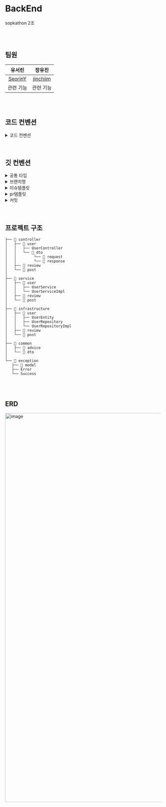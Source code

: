 # BackEnd
sopkathon 2조

  <br><br>
  
## 팀원
유서린 | 장유진 |
:---------:|:----------:|
[SeorinY](https://github.com/SeorinY) | [jinchiim](https://github.com/jinchiim) | 
관련 기능 | 관련 기능 |
<br><br>


## 코드 컨벤션
<details>
<summary> 코드 컨벤션 </summary>
<div markdown="1">

- **자바 코드 컨벤션을 지키면서 프로그래밍했는가?**

- **한 메서드에 최소한의 들여쓰기(indent)만 허용했는가?**
    - **최대 depth : 2** 까지만 허용

- **else 예약어를 쓰지 않았는가?**

- **setter 없이 구현했는가?**

- **핵심 로직을 구현하는 도메인 객체에 setter를 쓰지 않고 구현했는가? 단, DTO는 허용한다.**

- **코드 한 줄에 점(.)을 하나만 허용했는가?**

- **메소드의 인자 수를 제한했는가? 4개 이상의 인자는 허용하지 않는다. 3개도 가능하면 줄이기 위해 노력해 본다.**

- **메소드가 한가지 일만 담당하도록 구현했는가?**

- **클래스를 작게 유지하기 위해 노력했는가?**

    메서드당 line을 10까지만 허용

    길이가 길어지면 메서드로 분리


- **매직 넘버 사용을 자제하고** **상수 사용**

- entity에서는 newInstance

- dto에서는 of 생성자 사용

- SuccessType에 CRUE_what_SUCCESS 사용

</details>
  <br><br>

## 깃 컨벤션
<details>
<summary> 공통 타입 </summary>
<div markdown="1">
[feat] : 새로운 기능 추가

[add] : Feat 이외의 부수적인 코드 추가, 라이브러리 추가, 새로운 View나 Activity 생성

[fix] : 잘못된 부분 수정

[chore] : 버전 코드 수정, 패키지 구조 변경, 파일 이동, 가독성이나 변수명, reformat 등

[delete] : 쓸모없는 코드 삭제

[refact] : 내부 로직은 변경 하지 않고 기존의 코드를 개선하는 리팩토링 시

[hotfix] : 해결이 급한 부분 수정

[docs] : README나 WIKI 등의 문서 개정

[merge] : 머지할때
</details>
  
<details>
<summary> 브랜치명 </summary>
<div markdown="1">
  
```
feature/{#이슈번호}-이슈내용

ex)
feature/#11-fix-userList
```
 
</details>
    
<details>
<summary>   이슈템플릿 </summary>
<div markdown="1">
  
```
## 📌 Feature Issue
<!-- 구현할 기능에 대한 내용을 설명해주세요. -->

## 📝 To-do
<!-- 해야 할 일들을 적어주세요. -->

- [ ]
```
  
</details>
  
<details>
<summary>   pr템플릿 </summary>
<div markdown="1">
  
```
## ✒️ 관련 이슈번호

- Closes #

## 🔑 Key Changes

1. 

## 📢 To Reviewers
-
```
  
</details>
  
<details>
<summary> 커밋 </summary>
<div markdown="1">
  
```
{#이슈번호} [type] : 작업 내용

ex)
#11 [add] : 유저 리스트 엔티티 추가
```
  
</details>
    <br><br>
                
## 프로젝트 구조
  
  ```
├── 📂 controller
│   ├── 📂 user
│   │   ├── UserController
│   │   └── 📂 dto
│   │        └── 📂 request
│   │        └── 📂 response
│   ├── 📂 review
│   └── 📂 post
│
├── 📂 service
│   ├── 📂 user
│   │   ├── UserService
│   │   └── UserServiceImpl
│   ├── 📂 review
│   └── 📂 post
│
├── 📂 infrastructure
│   ├── 📂 user
│   │   ├── UserEntity
│   │   ├── UserRepository
│   │   └── UserRepositoryImpl
│   ├── 📂 review
│   └── 📂 post
│
├── 📂 common
│   ├── 📂 advice
│   └── 📂 dto
│
└── 📂 exception
    ├── 📂 model
    ├── Error
    └── Success
```
  <br><br>
  
  
## ERD

  <img width="1258" alt="image" src="https://github.com/SOPT-TEAM9-Carrot/Carrot-SERVER/assets/81281190/8ba6a609-1289-4f0d-a9c9-0ed227af44e3">
